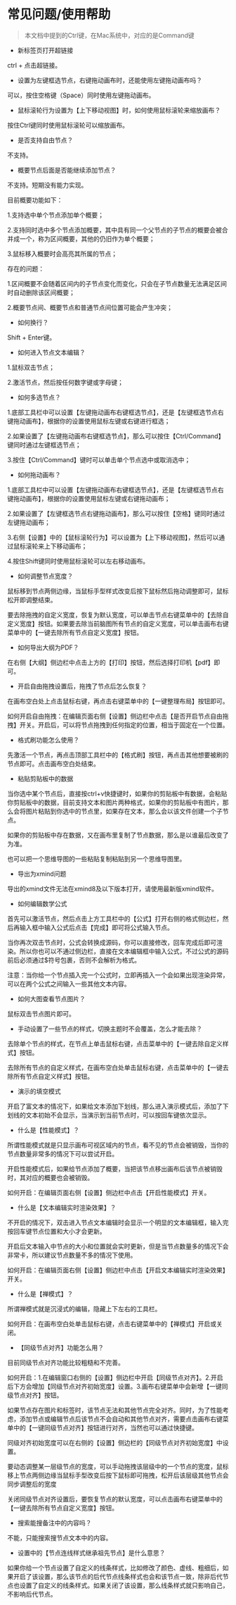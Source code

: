 # 常见问题/使用帮助

> 本文档中提到的Ctrl键，在Mac系统中，对应的是Command键

- 新标签页打开超链接

ctrl + 点击超链接。

- 设置为左键框选节点，右键拖动画布时，还能使用左键拖动画布吗？

可以，按住空格键（Space）同时使用左键拖动画布。

- 鼠标滚轮行为设置为【上下移动视图】时，如何使用鼠标滚轮来缩放画布？

按住Ctrl键同时使用鼠标滚轮可以缩放画布。

- 是否支持自由节点？

不支持。

- 概要节点后面是否能继续添加节点？

不支持。短期没有能力实现。

目前概要功能如下：

1.支持选中单个节点添加单个概要；

2.支持同时选中多个节点添加概要，其中具有同一个父节点的子节点的概要会被合并成一个，称为区间概要，其他的仍旧作为单个概要；

3.鼠标移入概要时会高亮其所属的节点；

存在的问题：

1.区间概要不会随着区间内的子节点变化而变化，只会在子节点数量无法满足区间时自动删除该区间概要；

2.概要节点间、概要节点和普通节点间位置可能会产生冲突；

- 如何换行？

Shift + Enter键。

- 如何进入节点文本编辑？

1.鼠标双击节点；

2.激活节点，然后按任何数字键或字母键；

- 如何多选节点？

1.底部工具栏中可以设置【左键拖动画布右键框选节点】，还是【左键框选节点右键拖动画布】，根据你的设置使用鼠标左键或右键进行框选；

2.如果设置了【左键拖动画布右键框选节点】，那么可以按住【Ctrl/Command】键同时通过左键框选节点；

3.按住【Ctrl/Command】键时可以单击单个节点选中或取消选中；

- 如何拖动画布？

1.底部工具栏中可以设置【左键拖动画布右键框选节点】，还是【左键框选节点右键拖动画布】，根据你的设置使用鼠标左键或右键拖动画布；

2.如果设置了【左键框选节点右键拖动画布】，那么可以按住【空格】键同时通过左键拖动画布；

3.右侧【设置】中的【鼠标滚轮行为】可以设置为【上下移动视图】，然后可以通过鼠标滚轮来上下移动画布；

4.按住Shift键同时使用鼠标滚轮可以左右移动画布。

- 如何调整节点宽度？

鼠标移到节点两侧边缘，当鼠标手型样式改变后按下鼠标然后拖动调整即可，鼠标松开即调整结束。

要去除拖拽的自定义宽度，恢复为默认宽度，可以单击节点右键菜单中的【去除自定义宽度】按钮。如果要去除当前脑图所有节点的自定义宽度，可以单击画布右键菜单中的【一键去除所有节点自定义宽度】按钮。

- 如何导出大纲为PDF？

在右侧【大纲】侧边栏中点击上方的【打印】按钮，然后选择打印机【pdf】即可。

- 开启自由拖拽设置后，拖拽了节点后怎么恢复？

在画布空白处上点击鼠标右键，再点击右键菜单中的【一键整理布局】按钮即可。

如何开启自由拖拽：在编辑页面右侧【设置】侧边栏中点击【是否开启节点自由拖拽】开关。开启后，可以将节点拖拽到任何指定的位置，相当于固定在一个位置。

- 格式刷功能怎么使用？

先激活一个节点，再点击顶部工具栏中的【格式刷】按钮，再点击其他想要被刷的节点即可。点击画布空白处结束。

- 粘贴剪贴板中的数据

当你选中某个节点后，直接按ctrl+v快捷键时，如果你的剪贴板中有数据，会粘贴你剪贴板中的数据，目前支持文本和图片两种格式，如果你的剪贴板中有图片，那么会将图片粘贴到你选中的节点里，如果存在文本，那么会以该文件创建一个子节点。

如果你的剪贴板中存在数据，又在画布里复制了节点数据，那么是以谁最后改变了为准。

也可以把一个思维导图的一些粘贴复制粘贴到另一个思维导图里。

- 导出为xmind问题

导出的xmind文件无法在xmind8及以下版本打开，请使用最新版xmind软件。

- 如何编辑数学公式

首先可以激活节点，然后点击上方工具栏中的【公式】打开右侧的格式侧边栏，然后再输入框中输入公式后点击【完成】即可将公式输入节点。

当你再次双击节点时，公式会转换成源码，你可以直接修改，回车完成后即可渲染。所以你也可以不通过侧边栏，直接在文本编辑框中输入公式，不过公式的源码前后必须通过$符号包裹，否则不会解析为格式。

注意：当你给一个节点插入完一个公式时，立即再插入一个会如果出现渲染异常，可以在两个公式之间输入一些其他文本内容。

- 如何大图查看节点图片？

鼠标双击节点图片即可。

- 手动设置了一些节点的样式，切换主题时不会覆盖，怎么才能去除？

去除单个节点的样式，在节点上单击鼠标右键，点击菜单中的【一键去除自定义样式】按钮。

去除所有节点的自定义样式，在画布空白处单击鼠标右键，点击菜单中的【一键去除所有节点自定义样式】按钮。

- 演示的填空模式

开启了富文本的情况下，如果给文本添加下划线，那么进入演示模式后，添加了下划线的文本初始不会显示，当演示到当前节点时，可以按回车键依次显示。

- 什么是【性能模式】？

所谓性能模式就是只显示画布可视区域内的节点，看不见的节点会被销毁，当你的节点数量非常多的情况下可以尝试开启。

开启性能模式后，如果给节点添加了概要，当把该节点移出画布后该节点被销毁时，其对应的概要也会被销毁。

如何开启：在编辑页面右侧【设置】侧边栏中点击【开启性能模式】开关。

- 什么是【文本编辑实时渲染效果】？

不开启的情况下，双击进入节点文本编辑时会显示一个明显的文本编辑框，输入完按回车键节点位置和大小才会更新。

开启后文本输入中节点的大小和位置就会实时更新，但是当节点数量多的情况下会非常卡，所以建议节点数量不多的情况下使用。

如何开启：在编辑页面右侧【设置】侧边栏中点击【开启文本编辑实时渲染效果】开关。

- 什么是【禅模式】？

所谓禅模式就是沉浸式的编辑，隐藏上下左右的工具栏。

如何开启：在画布空白处单击鼠标右键，点击右键菜单中的【禅模式】开启或关闭。

- 【同级节点对齐】功能怎么用？

目前同级节点对齐功能比较粗糙和不完善。

如何开启：1.在编辑窗口右侧的【设置】侧边栏中开启【同级节点对齐】。2.开启后下方会增加【同级节点对齐初始宽度】设置。3.画布右键菜单中会新增【一键同级节点对齐】按钮。

如果节点存在图片和标签时，该节点无法和其他节点完全对齐。同时，为了性能考虑，添加节点或编辑节点后该节点不会自动和其他节点对齐，需要点击画布右键菜单中的【一键同级节点对齐】按钮进行对齐，当然也可以通过快捷键。

同级对齐初始宽度可以在右侧的【设置】侧边栏的【同级节点对齐初始宽度】中设置。

要动态调整某一层级节点的宽度，可以手动拖拽该层级中的一个节点的宽度，鼠标移上节点两侧边缘当鼠标手型改变后按下鼠标即可拖拽，松开后该层级其他节点会同步调整后的宽度

关闭同级节点对齐设置后，要恢复节点的默认宽度，可以点击画布右键菜单中的【一键去除所有节点自定义宽度】按钮。

- 搜索能搜备注中的内容吗？

不能，只能搜索搜节点文本中的内容。

- 设置中的【节点连线样式继承祖先节点】是什么意思？

如果你给一个节点设置了自定义的线条样式，比如修改了颜色、虚线、粗细后，如果开启了该设置，那么该节点的后代节点线条样式也会和该节点一致，除非后代节点也设置了自定义的线条样式。如果关闭了该设置，那么线条样式就只影响自己，不影响后代节点。